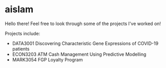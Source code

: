 # aislam
Hello there! Feel free to look through some of the projects I've worked on!

Projects include:
- DATA3001 Discovering Characteristic Gene Expressions of COVID-19 patients
- ECON3203 ATM Cash Management Using Predictive Modelling
- MARK3054 FGP Loyalty Program
